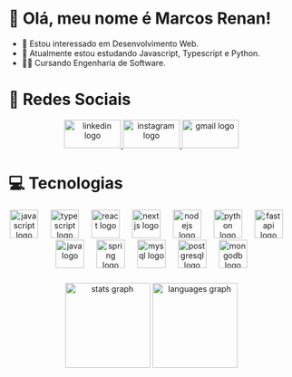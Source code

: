 # 👋 Olá, meu nome é Marcos Renan!
- 👀 Estou interessado em Desenvolvimento Web.
- 🌱 Atualmente estou estudando Javascript, Typescript e Python.
- 🧑‍🎓 Cursando Engenharia de Software.

# 🙋 Redes Sociais

<div align="center">
  <a href="https://www.linkedin.com/in/marcos-renan-oliveira/" target="_blank">
    <img src="https://raw.githubusercontent.com/maurodesouza/profile-readme-generator/master/src/assets/icons/social/linkedin/default.svg" width="100" height="50" alt="linkedin logo"  />
  </a>
  <a href="https://www.instagram.com/marcos_renan4/" target="_blank">
    <img src="https://raw.githubusercontent.com/maurodesouza/profile-readme-generator/master/src/assets/icons/social/instagram/default.svg" width="100" height="50" alt="instagram logo"  />
  </a>
  <a href="devmarcos7@gmail.com" target="_blank">
    <img src="https://raw.githubusercontent.com/maurodesouza/profile-readme-generator/master/src/assets/icons/social/gmail/default.svg" width="100" height="50" alt="gmail logo"  />
  </a>
</div>

###



# 💻 Tecnologias

<div align="center">
  <img src="https://skillicons.dev/icons?i=js" height="50" alt="javascript logo"  />
  <img width="14" />
  <img src="https://skillicons.dev/icons?i=ts" height="50" alt="typescript logo"  />
  <img width="14" />
  <img src="https://skillicons.dev/icons?i=react" height="50" alt="react logo"  />
  <img width="14" />
  <img src="https://skillicons.dev/icons?i=nextjs" height="50" alt="nextjs logo"  />
  <img width="14" />
  <img src="https://skillicons.dev/icons?i=nodejs" height="50" alt="nodejs logo"  />
  <img width="14" />
  <img src="https://skillicons.dev/icons?i=py" height="50" alt="python logo"  />
  <img width="14" />
  <img src="https://skillicons.dev/icons?i=fastapi" height="50" alt="fastapi logo"  />
  <img width="14" />
  <img src="https://skillicons.dev/icons?i=java" height="50" alt="java logo"  />
  <img width="14" />
  <img src="https://skillicons.dev/icons?i=spring" height="50" alt="spring logo"  />
  <img width="14" />
  <img src="https://skillicons.dev/icons?i=mysql" height="50" alt="mysql logo"  />
  <img width="14" />
  <img src="https://skillicons.dev/icons?i=postgres" height="50" alt="postgresql logo"  />
  <img width="14" />
  <img src="https://skillicons.dev/icons?i=mongodb" height="50" alt="mongodb logo"  />
</div>

###

<div align="center">
  <img src="https://github-readme-stats.vercel.app/api?username=marcos-renan&hide_title=false&hide_rank=false&show_icons=true&include_all_commits=true&count_private=true&disable_animations=false&theme=radical&locale=en&hide_border=false&order=1" height="150" alt="stats graph"  />
  <img src="https://github-readme-stats.vercel.app/api/top-langs?username=marcos-renan&locale=en&hide_title=false&layout=compact&card_width=320&langs_count=6&theme=radical&hide_border=false&order=2" height="150" alt="languages graph"  />

###



<!---
devmarcosjs/devmarcosjs is a ✨ special ✨ repository because its `README.md` (this file) appears on your GitHub profile.
You can click the Preview link to take a look at your changes.
--->
